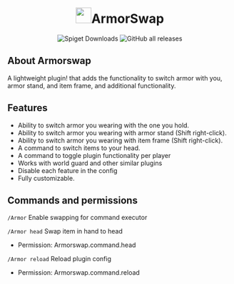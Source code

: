 <h1 align="center"><img height="35" src="https://i.pinimg.com/originals/e6/19/26/e619260a9a2aa8dfa91654e9906ba0b1.gif">ArmorSwap</h1>
<div align="center">
  
![Spiget Downloads](https://img.shields.io/spiget/downloads/97332?color=ffd000&label=Spigot%20Downloads&style=for-the-badge)
![GitHub all releases](https://img.shields.io/github/downloads/taggernation/ArmorSwap/total?color=f0f6fc&label=GitHub%20Downloads&style=for-the-badge)

</div>

## About Armorswap

A  lightweight plugin! that adds the functionality to switch armor with you, armor stand, and item frame, and additional functionality.

## Features

- Ability to switch armor you wearing with the one you hold.
- Ability to switch armor you wearing with armor stand (Shift right-click).
- Ability to switch armor you wearing with item frame (Shift right-click).
- A command to switch items to your head.
- A command to toggle  plugin functionality per player
- Works with world guard and other similar plugins
- Disable each feature in the config
- Fully customizable.

## Commands and permissions

`/Armor` Enable swapping for command executor

`/Armor head` Swap item in hand to head

- Permission: Armorswap.command.head

`/Armor reload` Reload plugin config

- Permission: Armorswap.command.reload
